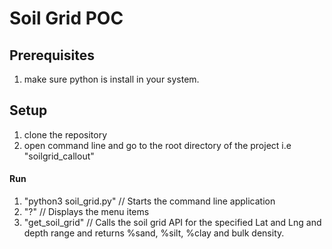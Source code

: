 # Soil Grid POC

## Prerequisites

1. make sure python is install in your system.

## Setup

1. clone the repository
2. open command line and go to the root directory of the project i.e "soilgrid_callout"

#### Run
1. "python3 soil_grid.py" // Starts the command line application
2. "?" // Displays the menu items
3. "get_soil_grid" // Calls the soil grid API for the specified Lat and Lng and depth range and returns %sand, %silt, %clay and
bulk density.